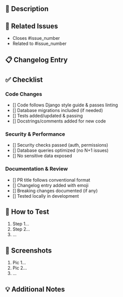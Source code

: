 <!-- Thank you for helping us out: your efforts mean a great deal to the project! -->
#

## 📝 Description
<!-- Briefly describe the changes in this PR -->

## 📌 Related Issues
<!-- Link to related issues -->
- Closes #issue_number
- Related to #issue_number

## 📋 Changelog Entry
<!-- Common changelog entry title examples:
🚀 Add support for Django 5.0
🐛 Fix validation in upload form
📝 Update API endpoints documentation
♻️ Refactor authentication system
✨ Add new dashboard features
🔒 Improve login security
🎨 Update UI components
⚡️ Improve query performance
🗃️ Add new database migrations
🔧 Update configuration settings
🧪 Add new test cases
📦 Update package dependencies
🚮 Remove deprecated functions
🌐 Add i18n support
💄 Improve UI/UX design

Changelog entry description examples"
```text
< none | breaking changes details >
```
-->

## ✅ Checklist
<!-- Mark completed items by replacing [] with [x] -->

### Code Changes

- [] Code follows Django style guide & passes linting
- [] Database migrations included (if needed)
- [] Tests added/updated & passing
- [] Docstrings/comments added for new code

### Security & Performance

- [] Security checks passed (auth, permissions)
- [] Database queries optimized (no N+1 issues)
- [] No sensitive data exposed

### Documentation & Review

- [] PR title follows conventional format
- [] Changelog entry added with emoji
- [] Breaking changes documented (if any)
- [] Tested locally in development

## 🧪 How to Test
<!-- Describe the steps to test your changes -->
1. Step 1...
2. Step 2...
3. ...

## 📸 Screenshots
<!-- For UI changes, include before/after screenshots -->
1. Pic 1...
2. Pic 2...
3. ...

## 💡 Additional Notes
<!-- Any additional information for reviewers -->